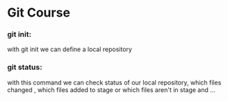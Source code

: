 <h1>Git Course</h1>
<h3>git init:</h3>
<p>with git init we can define a local repository</p>
<h3>git status:</h3>
<p> with this command we can check status of our local repository,
which files changed , which files added to stage or which files aren't in stage
and ... </p>

